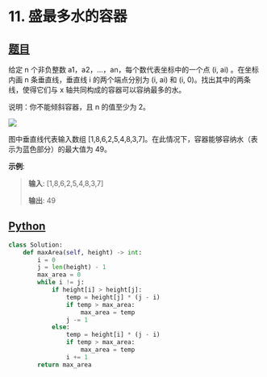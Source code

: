 # 11. 盛最多水的容器
## [题目](https://leetcode-cn.com/problems/container-with-most-water/)

给定 n 个非负整数 a1，a2，...，an，每个数代表坐标中的一个点 (i, ai) 。在坐标内画 n 条垂直线，垂直线 i 的两个端点分别为 (i, ai) 和 (i, 0)。找出其中的两条线，使得它们与 x 轴共同构成的容器可以容纳最多的水。

说明：你不能倾斜容器，且 n 的值至少为 2。



![](https://aliyun-lc-upload.oss-cn-hangzhou.aliyuncs.com/aliyun-lc-upload/uploads/2018/07/25/question_11.jpg)

图中垂直线代表输入数组 [1,8,6,2,5,4,8,3,7]。在此情况下，容器能够容纳水（表示为蓝色部分）的最大值为 49。

**示例**:

> **输入**: [1,8,6,2,5,4,8,3,7]
>
> **输出**: 49

## [Python](./11.%20盛最多水的容器.py)

``` python
class Solution:
    def maxArea(self, height) -> int:
        i = 0
        j = len(height) - 1
        max_area = 0
        while i != j:
            if height[i] > height[j]:
                temp = height[j] * (j - i)
                if temp > max_area:
                    max_area = temp
                j -= 1
            else:
                temp = height[i] * (j - i)
                if temp > max_area:
                    max_area = temp
                i += 1
        return max_area
```

